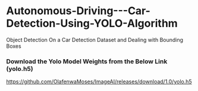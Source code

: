 # Autonomous-Driving---Car-Detection-Using-YOLO-Algorithm
Object Detection On a Car Detection Dataset and  Dealing with Bounding Boxes

### Download the Yolo Model Weights from the Below Link (yolo.h5)
https://github.com/OlafenwaMoses/ImageAI/releases/download/1.0/yolo.h5
